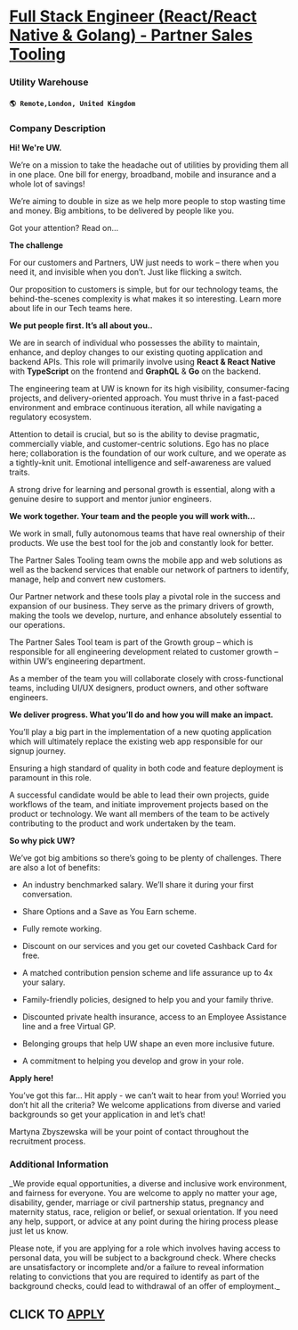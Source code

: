 # [Full Stack Engineer (React/React Native & Golang) - Partner Sales Tooling](https://www.remotewlb.com/apply/full-stack-engineer-react-react-native-golang-partner-sales-tooling)  
### Utility Warehouse  
#### `🌎 Remote,London, United Kingdom`  

### **Company Description**

 **Hi! We're UW.**

We’re on a mission to take the headache out of utilities by providing them all in one place. One bill for energy, broadband, mobile and insurance and a whole lot of savings!

We’re aiming to double in size as we help more people to stop wasting time and money. Big ambitions, to be delivered by people like you.

Got your attention? Read on…

**The challenge**

For our customers and Partners, UW just needs to work – there when you need it, and invisible when you don’t. Just like flicking a switch.  
  
Our proposition to customers is simple, but for our technology teams, the behind-the-scenes complexity is what makes it so interesting. Learn more about life in our Tech teams here.

**We put people first. It’s all about you..**

We are in search of individual who possesses the ability to maintain, enhance, and deploy changes to our existing quoting application and backend APIs. This role will primarily involve using **React & React Native** with **TypeScript** on the frontend and **GraphQL** & **Go** on the backend.

The engineering team at UW is known for its high visibility, consumer-facing projects, and delivery-oriented approach. You must thrive in a fast-paced environment and embrace continuous iteration, all while navigating a regulatory ecosystem.

Attention to detail is crucial, but so is the ability to devise pragmatic, commercially viable, and customer-centric solutions. Ego has no place here; collaboration is the foundation of our work culture, and we operate as a tightly-knit unit. Emotional intelligence and self-awareness are valued traits.

A strong drive for learning and personal growth is essential, along with a genuine desire to support and mentor junior engineers.

**We work together. Your team and the people you will work with…**

We work in small, fully autonomous teams that have real ownership of their products. We use the best tool for the job and constantly look for better.

The Partner Sales Tooling team owns the mobile app and web solutions as well as the backend services that enable our network of partners to identify, manage, help and convert new customers.

Our Partner network and these tools play a pivotal role in the success and expansion of our business. They serve as the primary drivers of growth, making the tools we develop, nurture, and enhance absolutely essential to our operations.

The Partner Sales Tool team is part of the Growth group – which is responsible for all engineering development related to customer growth – within UW’s engineering department.

As a member of the team you will collaborate closely with cross-functional teams, including UI/UX designers, product owners, and other software engineers.

**We deliver progress. What you’ll do and how you will make an impact.**

You’ll play a big part in the implementation of a new quoting application which will ultimately replace the existing web app responsible for our signup journey.

Ensuring a high standard of quality in both code and feature deployment is paramount in this role.

A successful candidate would be able to lead their own projects, guide workflows of the team, and initiate improvement projects based on the product or technology. We want all members of the team to be actively contributing to the product and work undertaken by the team.

**So why pick UW?**

We’ve got big ambitions so there’s going to be plenty of challenges. There are also a lot of benefits:

  * An industry benchmarked salary. We’ll share it during your first conversation.

  * Share Options and a Save as You Earn scheme.

  * Fully remote working.

  * Discount on our services and you get our coveted Cashback Card for free. 

  * A matched contribution pension scheme and life assurance up to 4x your salary.

  * Family-friendly policies, designed to help you and your family thrive.

  * Discounted private health insurance, access to an Employee Assistance line and a free Virtual GP.

  * Belonging groups that help UW shape an even more inclusive future.

  * A commitment to helping you develop and grow in your role.

**Apply here!**

You’ve got this far… Hit apply - we can’t wait to hear from you! Worried you don’t hit all the criteria? We welcome applications from diverse and varied backgrounds so get your application in and let’s chat!

Martyna Zbyszewska will be your point of contact throughout the recruitment process.

###  **Additional Information**

_We provide equal opportunities, a diverse and inclusive work environment, and fairness for everyone. You are welcome to apply no matter your age, disability, gender, marriage or civil partnership status, pregnancy and maternity status, race, religion or belief, or sexual orientation. If you need any help, support, or advice at any point during the hiring process please just let us know.  
  
Please note, if you are applying for a role which involves having access to personal data, you will be subject to a background check. Where checks are unsatisfactory or incomplete and/or a failure to reveal information relating to convictions that you are required to identify as part of the background checks, could lead to withdrawal of an offer of employment._

  
## CLICK TO [APPLY](https://www.remotewlb.com/apply/full-stack-engineer-react-react-native-golang-partner-sales-tooling)

